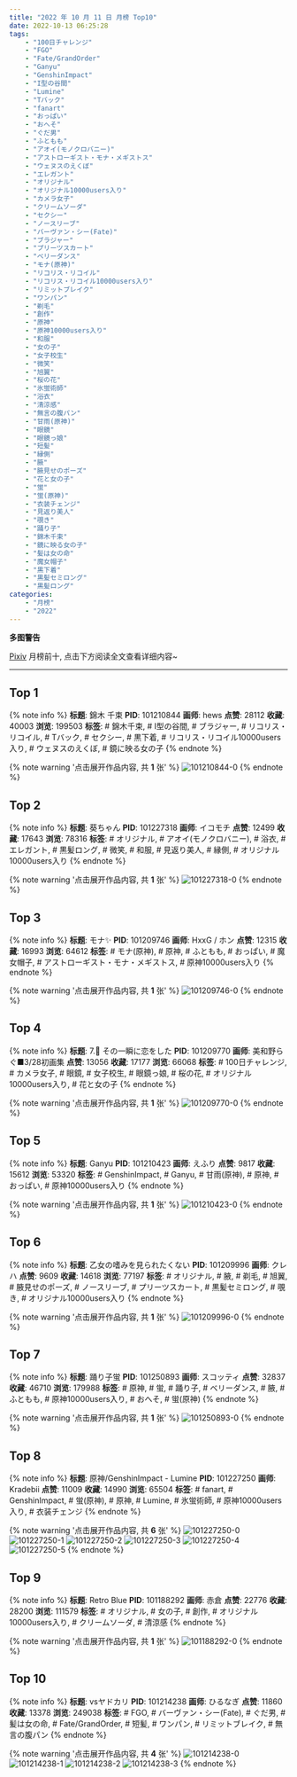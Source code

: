 ```yaml
---
title: "2022 年 10 月 11 日 月榜 Top10"
date: 2022-10-13 06:25:28
tags:
    - "100日チャレンジ"
    - "FGO"
    - "Fate/GrandOrder"
    - "Ganyu"
    - "GenshinImpact"
    - "I型の谷間"
    - "Lumine"
    - "Tバック"
    - "fanart"
    - "おっぱい"
    - "おへそ"
    - "ぐだ男"
    - "ふともも"
    - "アオイ(モノクロバニー)"
    - "アストローギスト・モナ・メギストス"
    - "ウェヌスのえくぼ"
    - "エレガント"
    - "オリジナル"
    - "オリジナル10000users入り"
    - "カメラ女子"
    - "クリームソーダ"
    - "セクシー"
    - "ノースリーブ"
    - "バーヴァン・シー(Fate)"
    - "ブラジャー"
    - "プリーツスカート"
    - "ベリーダンス"
    - "モナ(原神)"
    - "リコリス・リコイル"
    - "リコリス・リコイル10000users入り"
    - "リミットブレイク"
    - "ワンパン"
    - "剃毛"
    - "創作"
    - "原神"
    - "原神10000users入り"
    - "和服"
    - "女の子"
    - "女子校生"
    - "微笑"
    - "旭翼"
    - "桜の花"
    - "氷蛍術師"
    - "浴衣"
    - "清涼感"
    - "無言の腹パン"
    - "甘雨(原神)"
    - "眼鏡"
    - "眼鏡っ娘"
    - "短髪"
    - "縁側"
    - "腋"
    - "腋見せのポーズ"
    - "花と女の子"
    - "蛍"
    - "蛍(原神)"
    - "衣装チェンジ"
    - "見返り美人"
    - "覗き"
    - "踊り子"
    - "錦木千束"
    - "鏡に映る女の子"
    - "髪は女の命"
    - "魔女帽子"
    - "黒下着"
    - "黒髪セミロング"
    - "黒髪ロング"
categories:
    - "月榜"
    - "2022"
---
```


<i class="fa fa-triangle-exclamation"></i>**多图警告**<i class="fa fa-triangle-exclamation"></i>

[Pixiv](https://www.pixiv.net/) 月榜前十, 点击下方阅读全文查看详细内容~

<!-- more -->

---

## Top 1

{% note info %}
**标题**: 錦木 千束
**PID**: 101210844 **画师**: hews
**点赞**: 28112 **收藏**: 40003 **浏览**: 199503
**标签**: # 錦木千束, # I型の谷間, # ブラジャー, # リコリス・リコイル, # Tバック, # セクシー, # 黒下着, # リコリス・リコイル10000users入り, # ウェヌスのえくぼ, # 鏡に映る女の子
{% endnote %}

{% note warning '点击展开作品内容, 共 **1** 张' %}
![101210844-0](https://i.pixiv.re/img-original/img/2022/09/14/00/37/33/101210844_p0.png)
{% endnote %}

## Top 2

{% note info %}
**标题**: 葵ちゃん
**PID**: 101227318 **画师**: イコモチ
**点赞**: 12499 **收藏**: 17643 **浏览**: 78316
**标签**: # オリジナル, # アオイ(モノクロバニー), # 浴衣, # エレガント, # 黒髪ロング, # 微笑, # 和服, # 見返り美人, # 縁側, # オリジナル10000users入り
{% endnote %}

{% note warning '点击展开作品内容, 共 **1** 张' %}
![101227318-0](https://i.pixiv.re/img-original/img/2022/09/14/22/03/43/101227318_p0.png)
{% endnote %}

## Top 3

{% note info %}
**标题**: モナ✨
**PID**: 101209746 **画师**: HxxG / ホン
**点赞**: 12315 **收藏**: 16993 **浏览**: 64612
**标签**: # モナ(原神), # 原神, # ふともも, # おっぱい, # 魔女帽子, # アストローギスト・モナ・メギストス, # 原神10000users入り
{% endnote %}

{% note warning '点击展开作品内容, 共 **1** 张' %}
![101209746-0](https://i.pixiv.re/img-original/img/2022/09/14/00/00/11/101209746_p0.png)
{% endnote %}

## Top 4

{% note info %}
**标题**: 7.🌸 その一瞬に恋をした
**PID**: 101209770 **画师**: 美和野らぐ■3/28初画集
**点赞**: 13056 **收藏**: 17177 **浏览**: 66068
**标签**: # 100日チャレンジ, # カメラ女子, # 眼鏡, # 女子校生, # 眼鏡っ娘, # 桜の花, # オリジナル10000users入り, # 花と女の子
{% endnote %}

{% note warning '点击展开作品内容, 共 **1** 张' %}
![101209770-0](https://i.pixiv.re/img-original/img/2022/09/14/00/00/19/101209770_p0.png)
{% endnote %}

## Top 5

{% note info %}
**标题**: Ganyu
**PID**: 101210423 **画师**: えふり
**点赞**: 9817 **收藏**: 15612 **浏览**: 53320
**标签**: # GenshinImpact, # Ganyu, # 甘雨(原神), # 原神, # おっぱい, # 原神10000users入り
{% endnote %}

{% note warning '点击展开作品内容, 共 **1** 张' %}
![101210423-0](https://i.pixiv.re/img-original/img/2022/09/14/00/19/48/101210423_p0.png)
{% endnote %}

## Top 6

{% note info %}
**标题**: 乙女の嗜みを見られたくない
**PID**: 101209996 **画师**: クレハ
**点赞**: 9609 **收藏**: 14618 **浏览**: 77197
**标签**: # オリジナル, # 腋, # 剃毛, # 旭翼, # 腋見せのポーズ, # ノースリーブ, # プリーツスカート, # 黒髪セミロング, # 覗き, # オリジナル10000users入り
{% endnote %}

{% note warning '点击展开作品内容, 共 **1** 张' %}
![101209996-0](https://i.pixiv.re/img-original/img/2022/09/14/00/04/30/101209996_p0.jpg)
{% endnote %}

## Top 7

{% note info %}
**标题**: 踊り子蛍
**PID**: 101250893 **画师**: スコッティ
**点赞**: 32837 **收藏**: 46710 **浏览**: 179988
**标签**: # 原神, # 蛍, # 踊り子, # ベリーダンス, # 腋, # ふともも, # 原神10000users入り, # おへそ, # 蛍(原神)
{% endnote %}

{% note warning '点击展开作品内容, 共 **1** 张' %}
![101250893-0](https://i.pixiv.re/img-original/img/2022/09/17/23/15/10/101250893_p0.jpg)
{% endnote %}

## Top 8

{% note info %}
**标题**: 原神/GenshinImpact - Lumine
**PID**: 101227250 **画师**: Kradebii
**点赞**: 11009 **收藏**: 14990 **浏览**: 65504
**标签**: # fanart, # GenshinImpact, # 蛍(原神), # 原神, # Lumine, # 氷蛍術師, # 原神10000users入り, # 衣装チェンジ
{% endnote %}

{% note warning '点击展开作品内容, 共 **6** 张' %}
![101227250-0](https://i.pixiv.re/img-original/img/2022/09/14/22/01/24/101227250_p0.png)
![101227250-1](https://i.pixiv.re/img-original/img/2022/09/14/22/01/24/101227250_p1.png)
![101227250-2](https://i.pixiv.re/img-original/img/2022/09/14/22/01/24/101227250_p2.png)
![101227250-3](https://i.pixiv.re/img-original/img/2022/09/14/22/01/24/101227250_p3.png)
![101227250-4](https://i.pixiv.re/img-original/img/2022/09/14/22/01/24/101227250_p4.png)
![101227250-5](https://i.pixiv.re/img-original/img/2022/09/14/22/01/24/101227250_p5.png)
{% endnote %}

## Top 9

{% note info %}
**标题**: Retro Blue
**PID**: 101188292 **画师**: 赤倉
**点赞**: 22776 **收藏**: 28200 **浏览**: 111579
**标签**: # オリジナル, # 女の子, # 創作, # オリジナル10000users入り, # クリームソーダ, # 清涼感
{% endnote %}

{% note warning '点击展开作品内容, 共 **1** 张' %}
![101188292-0](https://i.pixiv.re/img-original/img/2022/09/13/00/00/01/101188292_p0.png)
{% endnote %}

## Top 10

{% note info %}
**标题**: vsヤドカリ
**PID**: 101214238 **画师**: ひるなぎ
**点赞**: 11860 **收藏**: 13378 **浏览**: 249038
**标签**: # FGO, # バーヴァン・シー(Fate), # ぐだ男, # 髪は女の命, # Fate/GrandOrder, # 短髪, # ワンパン, # リミットブレイク, # 無言の腹パン
{% endnote %}

{% note warning '点击展开作品内容, 共 **4** 张' %}
![101214238-0](https://i.pixiv.re/img-original/img/2022/09/14/06/00/01/101214238_p0.jpg)
![101214238-1](https://i.pixiv.re/img-original/img/2022/09/14/06/00/01/101214238_p1.jpg)
![101214238-2](https://i.pixiv.re/img-original/img/2022/09/14/06/00/01/101214238_p2.jpg)
![101214238-3](https://i.pixiv.re/img-original/img/2022/09/14/06/00/01/101214238_p3.jpg)
{% endnote %}
